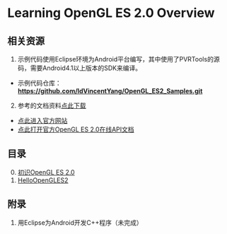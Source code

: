 # Learning OpenGL ES 2.0 Overview
## 相关资源

1. 示例代码使用Eclipse环境为Android平台编写，其中使用了PVRTools的源码，需要Android4.1以上版本的SDK来编译。
* 示例代码仓库：__https://github.com/IdVincentYang/OpenGL_ES2_Samples.git__
2. 参考的文档资料[点此下载](http://www.kuaipan.cn/file/id_120512221070491937.htm)
* [点此进入官方网站](http://www.khronos.org/registry/gles/)
* [点此打开官方OpenGL ES 2.0在线API文档](http://www.khronos.org/opengles/sdk/docs/man/)

## 目录
0. [初识OpenGL ES 2.0](http://www.kuaipan.cn/file/id_120512221070492052.htm)
1. [HelloOpenGLES2](http://www.kuaipan.cn/file/id_120512221070492053.htm)

## 附录
1. 用Eclipse为Android开发C++程序（未完成）

